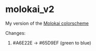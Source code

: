 # molokai_v2

My version of the [Molokai colorscheme](https://github.com/tomasr/molokai)

Changes:
1. #A6E22E -> #65D9EF (green to blue)
